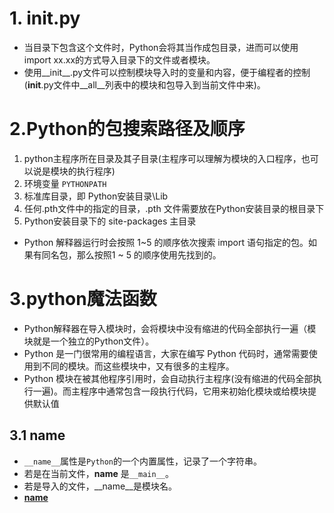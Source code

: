 # 1. __init__.py
* 当目录下包含这个文件时，Python会将其当作成包目录，进而可以使用import xx.xx的方式导入目录下的文件或者模块。
* 使用__init__.py文件可以控制模块导入时的变量和内容，便于编程者的控制(__init__.py文件中__all__列表中的模块和包导入到当前文件中来)。
# 2.Python的包搜索路径及顺序
1. python主程序所在目录及其子目录(主程序可以理解为模块的入口程序，也可以说是模块的执行程序)
2. 环境变量 ```PYTHONPATH```
3. 标准库目录，即 Python安装目录\Lib
4. 任何.pth文件中的指定的目录，.pth 文件需要放在Python安装目录的根目录下
5. Python安装目录下的 site-packages 主目录
* Python 解释器运行时会按照 1~5 的顺序依次搜索 import 语句指定的包。如果有同名包，那么按照1 ~ 5 的顺序使用先找到的。
# 3.python魔法函数
* Python解释器在导入模块时，会将模块中没有缩进的代码全部执行一遍（模块就是一个独立的Python文件）。
* Python 是一门很常用的编程语言，大家在编写 Python 代码时，通常需要使用到不同的模块。而这些模块中，又有很多的主程序。
* Python 模块在被其他程序引用时，会自动执行主程序(没有缩进的代码全部执行一遍)。而主程序中通常包含一段执行代码，它用来初始化模块或给模块提供默认值
## 3.1 __name__
* ```__name__```属性是```Python```的一个内置属性，记录了一个字符串。
* 若是在当前文件，__name__ 是```__main__```。
* 若是导入的文件，__name__是模块名。
* [__name__](https://www.zhihu.com/question/49136398)

